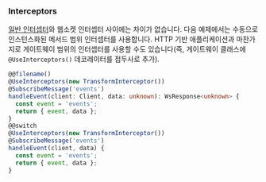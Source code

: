 ### Interceptors

[일반 인터셉터](/interceptors)와 웹소켓 인터셉터 사이에는 차이가 없습니다. 다음 예제에서는 수동으로 인스턴스화된 메서드 범위 인터셉터를 사용합니다. HTTP 기반 애플리케이션과 마찬가지로 게이트웨이 범위의 인터셉터를 사용할 수도 있습니다(즉, 게이트웨이 클래스에 `@UseInterceptors()` 데코레이터를 접두사로 추가).

```typescript
@@filename()
@UseInterceptors(new TransformInterceptor())
@SubscribeMessage('events')
handleEvent(client: Client, data: unknown): WsResponse<unknown> {
  const event = 'events';
  return { event, data };
}
@@switch
@UseInterceptors(new TransformInterceptor())
@SubscribeMessage('events')
handleEvent(client, data) {
  const event = 'events';
  return { event, data };
}
```
